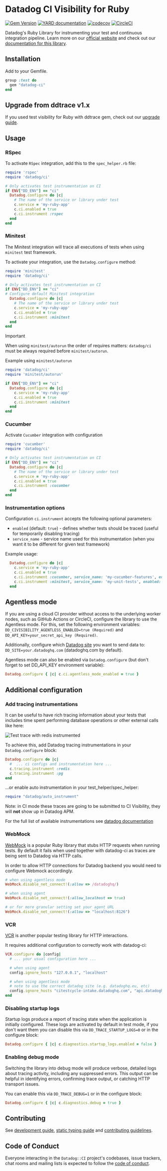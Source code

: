 # Datadog CI Visibility for Ruby

[![Gem Version](https://badge.fury.io/rb/datadog-ci.svg)](https://badge.fury.io/rb/datadog-ci)
[![YARD documentation](https://img.shields.io/badge/YARD-documentation-blue)](https://datadoghq.dev/datadog-ci-rb/)
[![codecov](https://codecov.io/gh/DataDog/datadog-ci-rb/branch/main/graph/badge.svg)](https://app.codecov.io/gh/DataDog/datadog-ci-rb/branch/main)
[![CircleCI](https://dl.circleci.com/status-badge/img/gh/DataDog/datadog-ci-rb/tree/main.svg?style=svg)](https://dl.circleci.com/status-badge/redirect/gh/DataDog/datadog-ci-rb/tree/main)

Datadog's Ruby Library for instrumenting your test and continuous integration pipeline.
Learn more on our [official website](https://docs.datadoghq.com/tests/) and check out our [documentation for this library](https://docs.datadoghq.com/tests/setup/ruby/?tab=cloudciprovideragentless).

## Installation

Add to your Gemfile.

```ruby
group :test do
  gem "datadog-ci"
end
```

## Upgrade from ddtrace v1.x

If you used test visibility for Ruby with ddtrace gem, check out our [upgrade guide](/docs/UpgradeGuide.md).

## Usage

### RSpec

To activate `RSpec` integration, add this to the `spec_helper.rb` file:

```ruby
require 'rspec'
require 'datadog/ci'

# Only activates test instrumentation on CI
if ENV["DD_ENV"] == "ci"
  Datadog.configure do |c|
    # The name of the service or library under test
    c.service = 'my-ruby-app'
    c.ci.enabled = true
    c.ci.instrument :rspec
  end
end
```

### Minitest

The Minitest integration will trace all executions of tests when using `minitest` test framework.

To activate your integration, use the `Datadog.configure` method:

```ruby
require 'minitest'
require 'datadog/ci'

# Only activates test instrumentation on CI
if ENV["DD_ENV"] == "ci"
# Configure default Minitest integration
  Datadog.configure do |c|
    # The name of the service or library under test
    c.service = 'my-ruby-app'
    c.ci.enabled = true
    c.ci.instrument :minitest
  end
end
```

> [!IMPORTANT]
> When using `minitest/autorun` the order of requires matters: `datadog/ci` must be
> always required before `minitest/autorun`.

Example using `minitest/autorun`

```ruby
require 'datadog/ci'
require 'minitest/autorun'

if ENV["DD_ENV"] == "ci"
  Datadog.configure do |c|
    c.service = 'my-ruby-app'
    c.ci.enabled = true
    c.ci.instrument :minitest
  end
end
```

### Cucumber

Activate `Cucumber` integration with configuration

```ruby
require 'cucumber'
require 'datadog/ci'

# Only activates test instrumentation on CI
if ENV["DD_ENV"] == "ci"
  Datadog.configure do |c|
    # The name of the service or library under test
    c.service = 'my-ruby-app'
    c.ci.enabled = true
    c.ci.instrument :cucumber
  end
end
```

### Instrumentation options

Configuration `ci.instrument` accepts the following optional parameters:

- `enabled` (default: `true`) - defines whether tests should be traced (useful for temporarily disabling tracing)
- `service_name` - service name used for this instrumentation (when you want it to be different for given test framework)

Example usage:

```ruby
  Datadog.configure do |c|
    c.service = 'my-ruby-app'
    c.ci.enabled = true
    c.ci.instrument :cucumber, service_name: 'my-cucumber-features', enabled: true
    c.ci.instrument :minitest, service_name: 'my-unit-tests', enabled: false
  end
```

## Agentless mode

If you are using a cloud CI provider without access to the underlying worker nodes, such as GitHub Actions or CircleCI, configure the library to use the Agentless mode. For this, set the following environment variables:
`DD_CIVISIBILITY_AGENTLESS_ENABLED=true (Required)` and `DD_API_KEY=your_secret_api_key (Required)`.

Additionally, configure which [Datadog site](https://docs.datadoghq.com/getting_started/site/) you want to send data to:
`DD_SITE=your.datadoghq.com` (datadoghq.com by default).

Agentless mode can also be enabled via `Datadog.configure` (but don't forget to set DD_API_KEY environment variable):

```ruby
Datadog.configure { |c| c.ci.agentless_mode_enabled = true }
```

## Additional configuration

### Add tracing instrumentations

It can be useful to have rich tracing information about your tests that includes time spent performing database operations
or other external calls like here:

![Test trace with redis instrumented](./docs/screenshots/test-trace-with-redis.png)

To achieve this, add Datadog tracing instrumentations in your `Datadog.configure` block:

```ruby
Datadog.configure do |c|
  #  ... ci configs and instrumentation here ...
  c.tracing.instrument :redis
  c.tracing.instrument :pg
end
```

...or enable auto instrumentation in your test_helper/spec_helper:

```ruby
require "datadog/auto_instrument"
```

Note: in CI mode these traces are going to be submitted to CI Visibility,
they will **not** show up in Datadog APM.

For the full list of available instrumentations see [datadog documentation](https://github.com/DataDog/dd-trace-rb/blob/master/docs/GettingStarted.md)

### WebMock

[WebMock](https://github.com/bblimke/webmock)
is a popular Ruby library that stubs HTTP requests when running tests.
By default it fails when used together with datadog-ci as traces are being sent
to Datadog via HTTP calls.

In order to allow HTTP connections for Datadog backend you would need to configure
Webmock accordingly.

```ruby
# when using agentless mode
WebMock.disable_net_connect!(:allow => /datadoghq/)

# when using agent
WebMock.disable_net_connect!(:allow_localhost => true)

# or for more granular setting set your agent URL
WebMock.disable_net_connect!(:allow => "localhost:8126")
```

### VCR

[VCR](https://github.com/vcr/vcr) is another popular testing library for HTTP interactions.

It requires additional configuration to correctly work with datadog-ci:

```ruby
VCR.configure do |config|
  # ... your usual configuration here ...

  # when using agent
  config.ignore_hosts "127.0.0.1", "localhost"

  # when using agentless mode
  # note to use the correct datadog site (e.g. datadoghq.eu, etc)
  config.ignore_hosts "citestcycle-intake.datadoghq.com", "api.datadoghq.com", "citestcov-intake.datadoghq.com"
end
```

### Disabling startup logs

Startup logs produce a report of tracing state when the application is initially configured.
These logs are activated by default in test mode, if you don't want them you can disable this
via `DD_TRACE_STARTUP_LOGS=0` or in the configure block:

```ruby
Datadog.configure { |c| c.diagnostics.startup_logs.enabled = false }
```

### Enabling debug mode

Switching the library into debug mode will produce verbose, detailed logs about tracing activity, including any suppressed errors. This output can be helpful in identifying errors, confirming trace output, or catching HTTP transport issues.

You can enable this via `DD_TRACE_DEBUG=1` or in the configure block:

```ruby
Datadog.configure { |c| c.diagnostics.debug = true }
```

## Contributing

See [development guide](/docs/DevelopmentGuide.md), [static typing guide](docs/StaticTypingGuide.md) and [contributing guidelines](/CONTRIBUTING.md).

## Code of Conduct

Everyone interacting in the `Datadog::CI` project's codebases, issue trackers, chat rooms and mailing lists is expected to follow the [code of conduct](/CODE_OF_CONDUCT.md).
